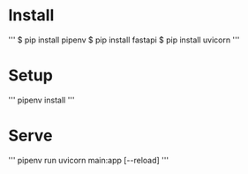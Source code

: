 # Install
'''
$ pip install pipenv
$ pip install fastapi
$ pip install uvicorn
'''

# Setup
'''
pipenv install
'''

# Serve
'''
pipenv run uvicorn main:app [--reload]
'''
